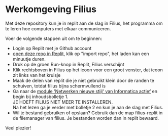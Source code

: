 # Werkomgeving Filius

Met deze repository kun je in replit aan de slag in Filius, het programma om te leren hoe computers met elkaar communiceren.

Voer de volgende stappen uit om te beginnen:
- Login op Replit met je Github account
- [open deze repo in Replit](https://replit.com/github/emmauscollege/filius-replit), klik op "import repo", het laden kan een minuutje duren.
- Druk op de groen Run-knop in Replit, Filius verschijnt
- Klik rechtsboven in Filius op het icoon voor een groot venster, dat icoon zit links van het kruisje
- Maak de delen van replit die je niet gebruikt klein door de randen te schuiven, totdat filius bijna schermvullend is
- Ga naar de [module 'Netwerken nieuwe stijl' van Informatica actief](https://moodle.informatica-actief.nl/course/view.php?id=917) en begin bij inhoudsbolletje 1. <br>
JE HOEFT FILIUS NIET MEER TE INSTALLEREN. <br>
Na het lezen ga je verder met bolletje 2 en kun je aan de slag met Filius.
- Wil je bestand gebruiken of opslaan? Gebruik dan de map filius-replit in de filemanager van filius. Je bestanden worden dan in replit bewaard.

Veel plezier!
